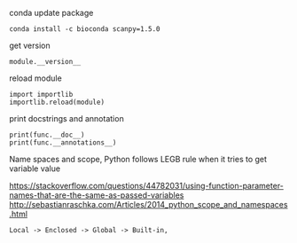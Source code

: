 conda update package

    conda install -c bioconda scanpy=1.5.0
    
get version 

    module.__version__
    
reload module

    import importlib
    importlib.reload(module)

print docstrings and annotation

    print(func.__doc__)
    print(func.__annotations__)

Name spaces and scope, Python follows LEGB rule when it tries to get variable value

https://stackoverflow.com/questions/44782031/using-function-parameter-names-that-are-the-same-as-passed-variables
http://sebastianraschka.com/Articles/2014_python_scope_and_namespaces.html

    Local -> Enclosed -> Global -> Built-in,

